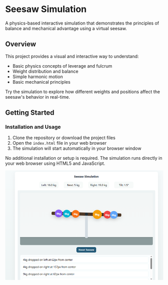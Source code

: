 # Seesaw Simulation

A physics-based interactive simulation that demonstrates the principles of balance and mechanical advantage using a virtual seesaw.

## Overview

This project provides a visual and interactive way to understand:
- Basic physics concepts of leverage and fulcrum
- Weight distribution and balance
- Simple harmonic motion
- Basic mechanical principles

Try the simulation to explore how different weights and positions affect the seesaw's behavior in real-time.

## Getting Started

### Installation and Usage

1. Clone the repository or download the project files
2. Open the `index.html` file in your web browser
3. The simulation will start automatically in your browser window

No additional installation or setup is required. The simulation runs directly in your web browser using HTML5 and JavaScript.

![alt text](image.png)